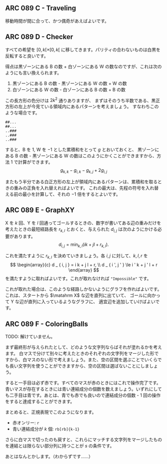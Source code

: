 ## ARC 089 C - Traveling

移動時間が間に合って、かつ偶奇があえばよいです。


## ARC 089 D - Checker

すべての希望を $[0, k[ \times [0, k[$ に移してきます。パリティの合わないものは白黒を反転すると良いです。


得点は黒ゾーンにある $\mathrm B$ の数 + 白ゾーンにある $\mathrm W$ の数なのですが、これは次のようにも言い換えられます。
1. 黒ゾーンにある $\mathrm B$ の数 - 黒ゾーンにある $\mathrm W$ の数 + $\mathrm W$ の数
2. 白ゾーンにある $\mathrm W$ の数 - 白ゾーンにある $\mathrm B$ の数 + $\mathrm B$ の数

この長方形の色分けは $2 k ^ 2$ 通りありますが、
まずはそのうち半数である、黒正方形の左上が今見ている領域内にあるパターンを考えましょう。
すなわちこのような場合です。
```
##...
##...
..###
..###
..###
```


すると、$\mathrm B$ を $1$, $\mathrm W$ を $-1$ とした累積和をとって $g$ とおいておくと、
黒ゾーンにある $\mathrm B$ の数 - 黒ゾーンにある $\mathrm W$ の数はこのようにかくことができますから、方法 1 で計算ができます。
$$
    g _ { k, k } - g _ { i, k } - g _ { k , j } + 2 g _ { i , j }
$$

またもう半分である白正方形の左上が領域内にあるパターンは、累積和を取るときの重みの正負を入れ替えればよいです。
これの最大は、先程の符号を入れ替える前の最小を計算して、それの $-1$ 倍をするとよいです。



## ARC 089 E - GraphXY

$\mathrm X$ を $k$ 回、$\mathrm Y$ を $l$ 回通ってゴールするときの、数字が書いてある辺の重みだけを考えたときの最短経路長を $r _ {k, l}$ とおくと、与えられた $d _ { i, j }$ は次のようにかける必要があります。
$$
    d _ { i , j } = \min _ { k, l } \left ( i k + j l + r _ { k, l } \right ).
$$

これを満たすように $r _ { k, l }$ を決めていきましょう。各 $i, j$ に対して、$k, l, r$ を
$$
    \begin{array}{c}
        d _ { i, j }  = i k + j l + r, \\
        d _ { i ', j ' } \le i ' k + j ' l + r
    \end{array}
$$
を満たすように取ればよいです。これが取れなければ `"Impossible"` です。

これが取れた場合は、このような経路しかないようにグラフを作ればよいです。
これは、スタートから $\matahrm X$ な辺を直列に出ていて、
ゴールに向かって $\mathrm Y$ な辺が直列に入っているようなグラフに、
適宜辺を追加していけばよいです。


## ARC 089 F - ColoringBalls

TODO: 解けていません。

まず最終形が与えられたとして、どのような文字列ならばそれが塗れるかを考えます。 白マスで分けて別々に考えたときのそれぞれの文字列をマージした形ですから、白マスのない形で考えましょう。また、空の区間を選ぶことでいくらでも長い文字列を使うことができますから、空の区間は選ばないことにしましょう。

すると一手目は必ず赤です。すべてのマスが赤のときにはこれで操作完了です。青いマスが存在するときには青い連結成分の個数を数えましょう。いずれにしても二手目は青です。あとは、青でも赤でも良いので連結成分の個数 - 1 回の操作をすると達成することができます。

まとめると、正規表現でこのようになります。

- 赤オンリー: `r`
- 青い連結成分が $k$ 個: `rb[rb]{k-1}`

さらに白マスで切ったのも戻すと、これらにマッチする文字列をマージしたものを連結とは限らない部分列に持つことが $s$ の条件です。

あとはなんとかします。（わからずです……）
